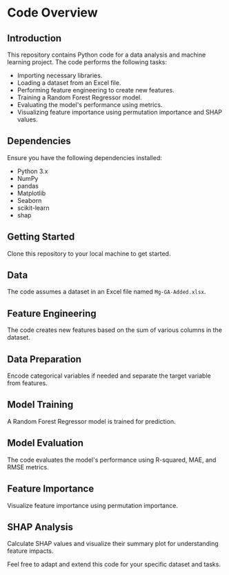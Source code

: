 # Code Overview

## Introduction
This repository contains Python code for a data analysis and machine learning project. The code performs the following tasks:

- Importing necessary libraries.
- Loading a dataset from an Excel file.
- Performing feature engineering to create new features.
- Training a Random Forest Regressor model.
- Evaluating the model's performance using metrics.
- Visualizing feature importance using permutation importance and SHAP values.

## Dependencies
Ensure you have the following dependencies installed:
- Python 3.x
- NumPy
- pandas
- Matplotlib
- Seaborn
- scikit-learn
- shap

## Getting Started
Clone this repository to your local machine to get started.

## Data
The code assumes a dataset in an Excel file named `Mg-GA-Added.xlsx`.

## Feature Engineering
The code creates new features based on the sum of various columns in the dataset.

## Data Preparation
Encode categorical variables if needed and separate the target variable from features.

## Model Training
A Random Forest Regressor model is trained for prediction.

## Model Evaluation
The code evaluates the model's performance using R-squared, MAE, and RMSE metrics.

## Feature Importance
Visualize feature importance using permutation importance.

## SHAP Analysis
Calculate SHAP values and visualize their summary plot for understanding feature impacts.

Feel free to adapt and extend this code for your specific dataset and tasks.

